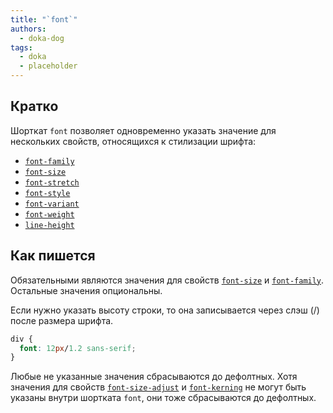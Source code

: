 ```yaml
---
title: "`font`"
authors:
  - doka-dog
tags:
  - doka
  - placeholder
---
```


## Кратко

Шорткат `font` позволяет одновременно указать значение для нескольких свойств, относящихся к стилизации шрифта:

- [`font-family`](/css/font-family/)
- [`font-size`](/css/font-size/)
- [`font-stretch`](/css/font-stretch/)
- [`font-style`](/css/font-style/)
- [`font-variant`](/css/font-variant/)
- [`font-weight`](/css/font-weight/)
- [`line-height`](/css/line-height/)

## Как пишется

Обязательными являются значения для свойств [`font-size`](/css/font-size/) и [`font-family`](/css/font-family/). Остальные значения опциональны.

Если нужно указать высоту строки, то она записывается через слэш (/) после размера шрифта.

```css
div {
  font: 12px/1.2 sans-serif;
}
```

Любые не указанные значения сбрасываются до дефолтных. Хотя значения для свойств [`font-size-adjust`](/css/font-size-adjust/) и [`font-kerning`](/css/font-kerning/) не могут быть указаны внутри шортката `font`, они тоже сбрасываются до дефолтных.
